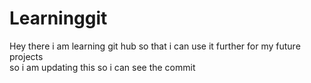 # Learninggit
Hey there i am learning git hub so that i can use it further for my future projects <br>
so i am updating this so i can see the commit
